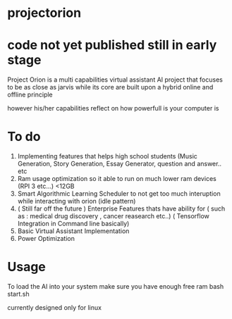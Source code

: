 # projectorion
# code not yet published still in early stage
Project Orion is a multi capabilities virtual assistant AI project that focuses to be as close as jarvis while its core are built upon a hybrid online and offline principle 


however his/her capabilities reflect on how powerfull is your computer is
# To do 
1. Implementing features that helps high school students (Music Generation, Story Generation, Essay Generator, question and answer.. etc
2. Ram usage optimization so it able to run on much lower ram devices (RPI 3 etc...) <12GB
3. Smart Algorithmic Learning Scheduler to not get too much interuption while interacting with orion (idle pattern)
4. ( Still far off the future ) Enterprise Features thats have ability for ( such as : medical drug discovery , cancer reasearch etc..) ( Tensorflow Integration in Command line basically)
5. Basic Virtual Assistant Implementation
6. Power Optimization

# Usage
To load the AI into your system make sure you have enough free ram
bash start.sh

currently designed only for linux
